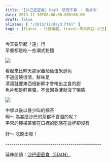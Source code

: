 ```yaml
---
title: '[沙巴密密食] Day3：清而不寡 ‧ 魚片米'
date: 2013-12-30T08:00:00.000+08:00
draft: false
aliases: [ "/2013/12/day3.html" ]
tags : [flavor - 行膳積腹, travel-馬來西亞-沙巴]
---
```


今天要早起「遠」行  
早餐都是吃一些潮式粉麵  

![](/images/sabah3a.jpg)

看起來比昨天那家蕃茄魚蛋米遜色  
不過這碗很清，鮮味足  
清湯就要東西很新鮮才會帶出主食的甜  
魚片都是鮮爽彈，不會因為薄就沒了嚼感  

![](/images/sabah3a1.jpg)

中學以後以甚少叫的檸茶  
啊～ 為甚麼沙巴的茶都不會澀的呢？  
平常的檸檬茶留在口裡的乾感在這杯卻沒有  
  
  
  
好～ 吃飽出發！  
  
\-----------------------------------------------  
  
延伸閱讀：[沙巴密密食（5D4N）](https://hidie.net/sabah5d4n/)
